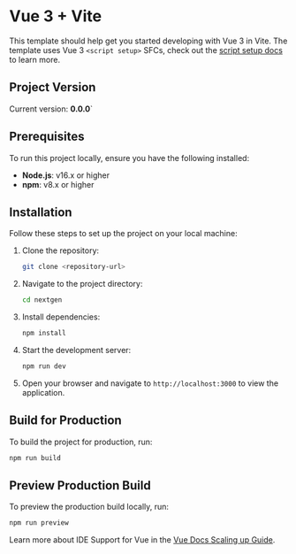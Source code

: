 # Vue 3 + Vite

This template should help get you started developing with Vue 3 in Vite. The template uses Vue 3 `<script setup>` SFCs, check out the [script setup docs](https://v3.vuejs.org/api/sfc-script-setup.html#sfc-script-setup) to learn more.

## Project Version
Current version: **0.0.0**`

## Prerequisites
To run this project locally, ensure you have the following installed:

- **Node.js**: v16.x or higher
- **npm**: v8.x or higher

## Installation
Follow these steps to set up the project on your local machine:

1. Clone the repository:
   ```bash
   git clone <repository-url>
   ```

2. Navigate to the project directory:
   ```bash
   cd nextgen
   ```

3. Install dependencies:
   ```bash
   npm install
   ```

4. Start the development server:
   ```bash
   npm run dev
   ```

5. Open your browser and navigate to `http://localhost:3000` to view the application.

## Build for Production
To build the project for production, run:
```bash
npm run build
```

## Preview Production Build
To preview the production build locally, run:
```bash
npm run preview
```

Learn more about IDE Support for Vue in the [Vue Docs Scaling up Guide](https://vuejs.org/guide/scaling-up/tooling.html#ide-support).
